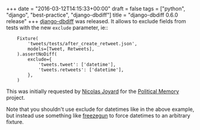+++
date = "2016-03-12T14:15:33+00:00"
draft = false
tags = ["python", "django", "best-practice", "django-dbdiff"]
title = "django-dbdiff 0.6.0 release"
+++
[django-dbdiff](https://github.com/yourlabs/django-dbdiff) was released. It allows to exclude fields from tests with the new `exclude` parameter, ie::

        Fixture(
            'tweets/tests/after_create_retweet.json',
            models=[Tweet, Retweets],
        ).assertNoDiff(
            exclude={
                'tweets.tweet': ['datetime'],
                'tweets.retweets': ['datetime'],
            },
        )

This was initially requested by [Nicolas Joyard](https://github.com/njoyard) for the [Political Memory](https://github.com/political-memory) project.

Note that you shouldn't use exclude for datetimes like in the above example, but instead use something like [freezegun](https://github.com/spulec/freezegun) to force datetimes to an arbitrary fixture.